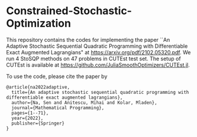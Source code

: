 # Constrained-Stochastic-Optimization
 
This repository contains the codes for implementing the paper  ``An Adaptive Stochastic Sequential Quadratic Programming with
Differentiable Exact Augmented Lagrangians" at https://arxiv.org/pdf/2102.05320.pdf. We run 4 StoSQP methods on 47 problems in CUTEst test set. The setup of CUTEst is available at https://github.com/JuliaSmoothOptimizers/CUTEst.jl.

To use the code, please cite the paper by
```
@article{na2022adaptive,
  title={An adaptive stochastic sequential quadratic programming with differentiable exact augmented lagrangians},
  author={Na, Sen and Anitescu, Mihai and Kolar, Mladen},
  journal={Mathematical Programming},
  pages={1--71},
  year={2022},
  publisher={Springer}
}
```
